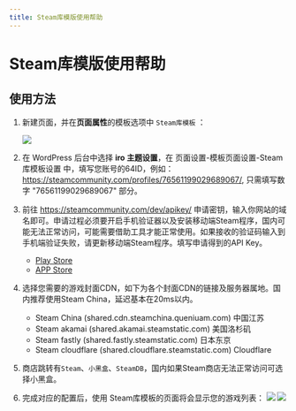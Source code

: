 ```yaml
---
title: Steam库模版使用帮助
---
```


# Steam库模版使用帮助 <Badge type="tip" text="v3.0" />

## 使用方法

1. 新建页面，并在**页面属性**的模板选项中 `Steam库模板` ：

   ![](https://tangbao-1301296093.cos.ap-shanghai.myqcloud.com/iro_docs/e20f33ca9934d3078b516126bf837116.png)

2. 在 WordPress 后台中选择 **iro 主题设置**，在 页面设置-模板页面设置-Steam库模板设置 中，填写您账号的64ID，例如：https://steamcommunity.com/profiles/76561199029689067/, 只需填写数字 "76561199029689067" 部分。

3. 前往 https://steamcommunity.com/dev/apikey/ 申请密钥，输入你网站的域名即可。申请过程必须要开启手机验证器以及安装移动端Steam程序，国内可能无法正常访问，可能需要借助工具才能正常使用。如果接收的验证码输入到手机端验证失败，请更新移动端Steam程序。填写申请得到的API Key。

   - [Play Store](https://play.google.com/store/apps/details?id=com.valvesoftware.android.steam.community)
   - [APP Store](https://apps.apple.com/cn/app/steam-mobile/id495369748)

5. 选择您需要的游戏封面CDN，如下为各个封面CDN的链接及服务器属地。国内推荐使用Steam China，延迟基本在20ms以内。

   - Steam China (shared.cdn.steamchina.queniuam.com) 中国江苏
   - Steam akamai (shared.akamai.steamstatic.com) 美国洛杉矶
   - Steam fastly (shared.fastly.steamstatic.com) 日本东京
   - Steam cloudflare (shared.cloudflare.steamstatic.com) Cloudflare

6. 商店跳转有`Steam`、`小黑盒`、`SteamDB`，国内如果Steam商店无法正常访问可选择小黑盒。

7. 完成对应的配置后，使用 Steam库模板的页面将会显示您的游戏列表：
   ![](https://tangbao-1301296093.cos.ap-shanghai.myqcloud.com/iro_docs/7cac6fa51b454af7b1cb53db85e7cb07.png)
   ![](https://tangbao-1301296093.cos.ap-shanghai.myqcloud.com/iro_docs/dc92b37b02db0994bb6d55327d39af96.png)